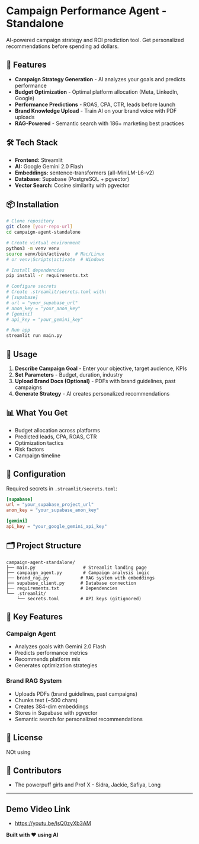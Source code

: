 # Campaign Performance Agent - Standalone

AI-powered campaign strategy and ROI prediction tool. Get personalized recommendations before spending ad dollars.

## 🚀 Features

- **Campaign Strategy Generation** - AI analyzes your goals and predicts performance
- **Budget Optimization** - Optimal platform allocation (Meta, LinkedIn, Google)
- **Performance Predictions** - ROAS, CPA, CTR, leads before launch
- **Brand Knowledge Upload** - Train AI on your brand voice with PDF uploads
- **RAG-Powered** - Semantic search with 186+ marketing best practices

## 🛠️ Tech Stack

- **Frontend:** Streamlit
- **AI:** Google Gemini 2.0 Flash
- **Embeddings:** sentence-transformers (all-MiniLM-L6-v2)
- **Database:** Supabase (PostgreSQL + pgvector)
- **Vector Search:** Cosine similarity with pgvector

## 📦 Installation
```bash
# Clone repository
git clone [your-repo-url]
cd campaign-agent-standalone

# Create virtual environment
python3 -m venv venv
source venv/bin/activate  # Mac/Linux
# or venv\Scripts\activate  # Windows

# Install dependencies
pip install -r requirements.txt

# Configure secrets
# Create .streamlit/secrets.toml with:
# [supabase]
# url = "your_supabase_url"
# anon_key = "your_anon_key"
# [gemini]
# api_key = "your_gemini_key"

# Run app
streamlit run main.py
```

## 🎯 Usage

1. **Describe Campaign Goal** - Enter your objective, target audience, KPIs
2. **Set Parameters** - Budget, duration, industry
3. **Upload Brand Docs (Optional)** - PDFs with brand guidelines, past campaigns
4. **Generate Strategy** - AI creates personalized recommendations

## 📊 What You Get

- Budget allocation across platforms
- Predicted leads, CPA, ROAS, CTR
- Optimization tactics
- Risk factors
- Campaign timeline

## 🔐 Configuration

Required secrets in `.streamlit/secrets.toml`:
```toml
[supabase]
url = "your_supabase_project_url"
anon_key = "your_supabase_anon_key"

[gemini]
api_key = "your_google_gemini_api_key"
```

## 🗂️ Project Structure
```
campaign-agent-standalone/
├── main.py                  # Streamlit landing page
├── campaign_agent.py        # Campaign analysis logic
├── brand_rag.py            # RAG system with embeddings
├── supabase_client.py      # Database connection
├── requirements.txt        # Dependencies
└── .streamlit/
    └── secrets.toml        # API keys (gitignored)
```

## 🧪 Key Features

### Campaign Agent
- Analyzes goals with Gemini 2.0 Flash
- Predicts performance metrics
- Recommends platform mix
- Generates optimization strategies

### Brand RAG System
- Uploads PDFs (brand guidelines, past campaigns)
- Chunks text (~500 chars)
- Creates 384-dim embeddings
- Stores in Supabase with pgvector
- Semantic search for personalized recommendations

## 📝 License

NOt using 

## 👥 Contributors

- The powerpuff girls and Prof X - Sidra, Jackie, Safiya, Long 
---
## Demo Video Link 
- https://youtu.be/lsQ0zyXb3AM
 
**Built with ❤️ using AI**
